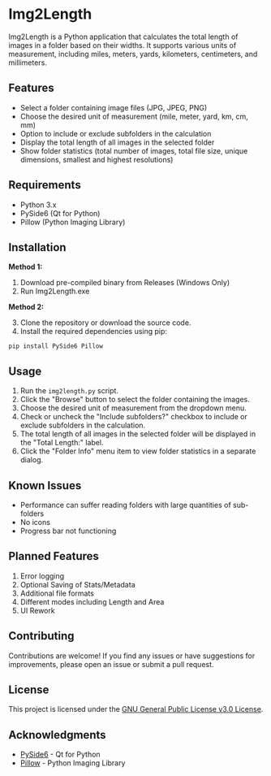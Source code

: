 
# Img2Length

Img2Length is a Python application that calculates the total length of images in a folder based on their widths. It supports various units of measurement, including miles, meters, yards, kilometers, centimeters, and millimeters.

## Features

-   Select a folder containing image files (JPG, JPEG, PNG)
-   Choose the desired unit of measurement (mile, meter, yard, km, cm, mm)
-   Option to include or exclude subfolders in the calculation
-   Display the total length of all images in the selected folder
-   Show folder statistics (total number of images, total file size, unique dimensions, smallest and highest resolutions)

## Requirements

-   Python 3.x
-   PySide6 (Qt for Python)
-   Pillow (Python Imaging Library)

## Installation
**Method 1:**
1. Download pre-compiled binary from Releases (Windows Only)
2. Run Img2Length.exe

**Method 2:**

3.  Clone the repository or download the source code.
4.  Install the required dependencies using pip:

```
pip install PySide6 Pillow

```

## Usage

1.  Run the  `img2length.py`  script.
2.  Click the "Browse" button to select the folder containing the images.
3.  Choose the desired unit of measurement from the dropdown menu.
4.  Check or uncheck the "Include subfolders?" checkbox to include or exclude subfolders in the calculation.
5.  The total length of all images in the selected folder will be displayed in the "Total Length:" label.
6.  Click the "Folder Info" menu item to view folder statistics in a separate dialog.

## Known Issues
- Performance can suffer reading folders with large quantities of sub-folders
- No icons
- Progress bar not functioning
  
## Planned Features

1. Error logging
2. Optional Saving of Stats/Metadata
3. Additional file formats
4. Different modes including Length and Area
5. UI Rework

## Contributing

Contributions are welcome! If you find any issues or have suggestions for improvements, please open an issue or submit a pull request.

## License

This project is licensed under the  [GNU General Public License v3.0 License](https://github.com/LyAhn/Img2Length?tab=GPL-3.0-1-ov-file#GPL-3.0-1-ov-file).

## Acknowledgments

-   [PySide6](https://doc.qt.io/qtforpython/)  - Qt for Python
-   [Pillow](https://python-pillow.org/)  - Python Imaging Library
